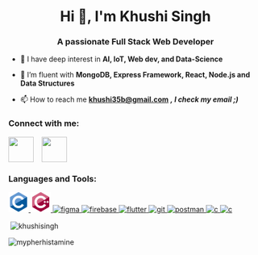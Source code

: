 <h1 align="center">Hi 👋, I'm Khushi Singh</h1>
<h3 align="center">A passionate Full Stack Web Developer</h3>


- 🔭 I have deep interest in **AI, IoT, Web dev, and Data-Science**

- 🌱 I’m fluent with **MongoDB, Express Framework, React, Node.js and  Data Structures**

- 📫 How to reach me **khushi35b@gmail.com** ***, I check my email ;)*** 

<h3 align="left">Connect with me:</h3>
<p align="left">
<a href="https://leetcode.com/Khushi_Singh_35/" target="blank">
<img align="center" src="https://raw.githubusercontent.com/rahuldkjain/github-profile-readme-generator/master/src/images/icons/Social/leet-code.svg"  height="50" width="50" /></a>&nbsp&nbsp&nbsp&nbsp<a href="https://www.linkedin.com/in/khushi-singh-5077721b5/" target="blank"><img align="center" src="https://play-lh.googleusercontent.com/kMofEFLjobZy_bCuaiDogzBcUT-dz3BBbOrIEjJ-hqOabjK8ieuevGe6wlTD15QzOqw" height="50" width="50" /></a>
</p>


<h3 align="left">Languages and Tools:</h3>
<p align="left"> <a href="https://www.cprogramming.com/" target="_blank"> <img src="https://raw.githubusercontent.com/devicons/devicon/master/icons/c/c-original.svg" alt="c" width="40" height="40"/> </a> <a href="https://www.w3schools.com/cpp/" target="_blank"> <img src="https://raw.githubusercontent.com/devicons/devicon/master/icons/cplusplus/cplusplus-original.svg" alt="cplusplus" width="40" height="40"/> </a>  <a href="https://www.figma.com/" target="_blank"> <img src="https://www.vectorlogo.zone/logos/figma/figma-icon.svg" alt="figma" width="40" height="40"/> </a> <a href="https://firebase.google.com/" target="_blank"> <img src="https://www.vectorlogo.zone/logos/firebase/firebase-icon.svg" alt="firebase" width="40" height="40"/> </a> <a href="https://flutter.dev" target="_blank"> <img src="https://www.vectorlogo.zone/logos/flutterio/flutterio-icon.svg" alt="flutter" width="40" height="40"/> </a> <a href="https://git-scm.com/" target="_blank"> <img src="https://www.vectorlogo.zone/logos/git-scm/git-scm-icon.svg" alt="git" width="40" height="40"/> </a> <a href="https://postman.com" target="_blank"> <img src="https://www.vectorlogo.zone/logos/getpostman/getpostman-icon.svg" alt="postman" width="40" height="40"/> </a> 
<a href="https://nodejs.org/en/" target="_blank"> <img src="https://the-guild.dev/blog-assets/nodejs-esm/nodejs_logo.png" alt="c" width="40" height="40"/> </a>
<a href="https://expressjs.com/" target="_blank"> <img src="https://upload.wikimedia.org/wikipedia/commons/thumb/a/a7/React-icon.svg/1200px-React-icon.svg.png" alt="c" width="50" height="40"/> </a>
</p>



<p>&nbsp;<img align="center" src="https://github-readme-stats.vercel.app/api?username=Khushi-Singh-Git&show_icons=true&locale=en" alt="khushisingh" /></p>

<p><img align="center" src="https://github-readme-streak-stats.herokuapp.com/?user=Khushi-Singh-Git&" alt="mypherhistamine" /></p>

<!---  <p align="left"> <img src="https://komarev.com/ghpvc/?username=mypherhistamine&label=Profile%20views&color=0e75b6&style=flat" alt="mypherhistamine" /> </p>  --> 
